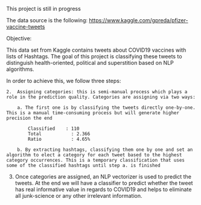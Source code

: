 This project is still in progress

The data source is the following:
https://www.kaggle.com/gpreda/pfizer-vaccine-tweets

Objective:

This data set from Kaggle contains tweets about COVID19 vaccines with lists of Hashtags. The goal of this project is classifying these tweets to distinguish health-oriented, political and superstition based on NLP algorithms.

In order to achieve this, we follow three steps:

    2.	Assigning categories: this is semi-manual process which plays a role in the prediction quality. Categories are assigning via two ways:
    
        a. The first one is by classifying the tweets directly one-by-one. This is a manual time-consuming process but will generate higher precision the end 
        
            Classified	  : 110
            Total	        : 2.366
            Ratio	        : 4.65%
        
        b. By extracting hashtags, classifying them one by one and set an algorithm to elect a category for each tweet based to the highest category occurrences. This is a temporary classification that uses some of the classified hashtags until step a. is finished
        



3.	Once categories are assigned, an NLP vectorizer is used to predict the tweets.
At the end we will have a classifier to predict whether the tweet has real informative value in regards to COVID19 and helps to eliminate all junk-science or any other irrelevant information.
